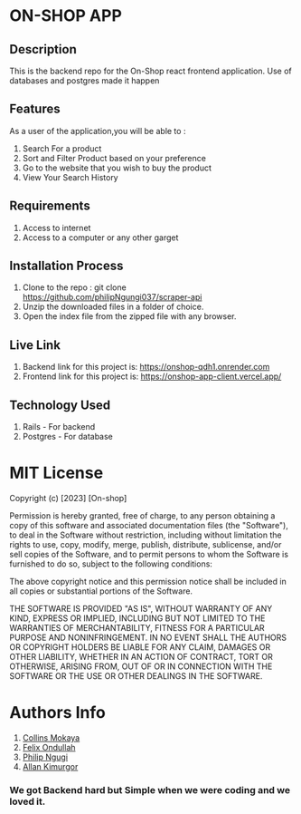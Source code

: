 # ON-SHOP APP

## Description
This is the backend repo for the On-Shop react frontend application. Use of databases and postgres made it happen

## Features
As a user of the application,you will be able to :
1. Search For a product
2. Sort and Filter Product based on your preference
3. Go to the website that you wish to buy the product
4. View Your Search History


## Requirements
1. Access to internet
2. Access to a computer or any other garget

## Installation Process
1. Clone to the repo : git clone https://github.com/philipNgungi037/scraper-api
2. Unzip the downloaded files in a folder of choice.
3. Open the index file from the zipped file with any browser.

## Live Link
1. Backend link for this project is:  https://onshop-qdh1.onrender.com
2. Frontend link for this project is: https://onshop-app-client.vercel.app/

## Technology Used
1. Rails - For backend
2. Postgres - For database

# MIT License

Copyright (c) [2023] [On-shop]

Permission is hereby granted, free of charge, to any person obtaining a copy of this software and associated documentation files (the "Software"), to deal in the Software without restriction, including without limitation the rights to use, copy, modify, merge, publish, distribute, sublicense, and/or sell copies of the Software, and to permit persons to whom the Software is furnished to do so, subject to the following conditions:

The above copyright notice and this permission notice shall be included in all copies or substantial portions of the Software.

THE SOFTWARE IS PROVIDED "AS IS", WITHOUT WARRANTY OF ANY KIND, EXPRESS OR IMPLIED, INCLUDING BUT NOT LIMITED TO THE WARRANTIES OF MERCHANTABILITY, FITNESS FOR A PARTICULAR PURPOSE AND NONINFRINGEMENT. IN NO EVENT SHALL THE AUTHORS OR COPYRIGHT HOLDERS BE LIABLE FOR ANY CLAIM, DAMAGES OR OTHER LIABILITY, WHETHER IN AN ACTION OF CONTRACT, TORT OR OTHERWISE, ARISING FROM, OUT OF OR IN CONNECTION WITH THE SOFTWARE OR THE USE OR OTHER DEALINGS IN THE SOFTWARE.

# Authors Info
1. [Collins Mokaya](https://github.com/collinsmokaya28)
2. [Felix Ondullah](https://github.com/Felix3Ondullah)
3. [Philip Ngugi](https://github.com/philipNgungi037)
4. [Allan Kimurgor](https://github.com/Kimurgor02)

### We got Backend hard but Simple when we were coding and we loved it.
